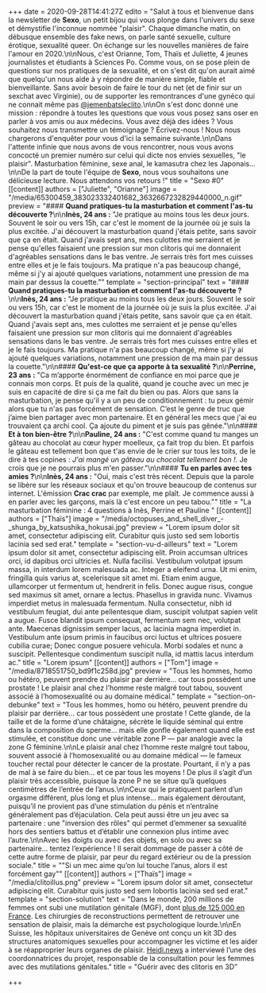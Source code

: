 +++
date = 2020-09-28T14:41:27Z
edito = "Salut à tous et bienvenue dans la newsletter de **Sexo**, un petit bijou qui vous plonge dans l'univers du sexe et démystifie l'inconnue nommée \"plaisir\". Chaque dimanche matin, on débusque ensemble des fake news, on parle santé sexuelle, culture érotique, sexualité queer. On échange sur les nouvelles manières de faire l'amour en 2020.\n\nNous, c'est Orianne, Tom, Thaïs et Juliette, 4 jeunes journalistes et étudiants à Sciences Po. Comme vous, on se pose plein de questions sur nos pratiques de la sexualité, et on s'est dit qu'on aurait aimé que quelqu'un nous aide à y répondre de manière simple, fiable et bienveillante. Sans avoir besoin de faire le tour du net (et de finir sur un sexchat avec Virginie), ou de supporter les remontrances d'une gynéco qui ne connait même pas [@jemenbatsleclito](https://www.instagram.com/jemenbatsleclito).\n\nOn s'est donc donné une mission : répondre à toutes les questions que vous vous posez sans oser en parler à vos amis ou aux médecins. Vous avez déjà des idées ? Vous souhaitez nous transmettre un témoignage ? Écrivez-nous ! Nous nous chargerons d'enquêter pour vous d'ici la semaine suivante.\n\nDans l'attente infinie que nous avons de vous rencontrer, nous vous avons concocté un premier numéro sur celui qui dicte nos envies sexuelles, \"le plaisir\". Masturbation féminine, sexe anal, le kamasutra chez les Japonais…\n\nDe la part de toute l'équipe de **Sexo**, nous vous souhaitons une délicieuse lecture. Nous attendons vos retours !"
title = "Sexo #0"
[[content]]
authors = ["Juliette", "Orianne"]
image = "/media/65300459_383023332401682_3632667232829440000_n.gif"
preview = "#### **Quand pratiques-tu la masturbation et comment l'as-tu découverte ?**\n\n**Inès, 24 ans :** \"Je pratique au moins tous les deux jours. Souvent le soir ou vers 15h, car c'est le moment de la journée où je suis la plus excitée. J'ai découvert la masturbation quand j'étais petite, sans savoir que ça en était. Quand j'avais sept ans, mes culottes me serraient et je pense qu'elles faisaient une pression sur mon clitoris qui me donnaient d'agréables sensations dans le bas ventre. Je serrais très fort mes cuisses entre elles et je le fais toujours. Ma pratique n'a pas beaucoup changé, même si j'y ai ajouté quelques variations, notamment une pression de ma main par dessus la couette.\""
template = "section-principal"
text = "#### **Quand pratiques-tu la masturbation et comment l'as-tu découverte ?**\n\n**Inès, 24 ans :** \"Je pratique au moins tous les deux jours. Souvent le soir ou vers 15h, car c'est le moment de la journée où je suis la plus excitée. J'ai découvert la masturbation quand j'étais petite, sans savoir que ça en était. Quand j'avais sept ans, mes culottes me serraient et je pense qu'elles faisaient une pression sur mon clitoris qui me donnaient d'agréables sensations dans le bas ventre. Je serrais très fort mes cuisses entre elles et je le fais toujours. Ma pratique n'a pas beaucoup changé, même si j'y ai ajouté quelques variations, notamment une pression de ma main par dessus la couette.\"\n\n#### **Qu'est-ce que ça apporte à ta sexualité ?**\n\n**Perrine, 23 ans :** \"Ca m’apporte énormément de confiance en moi parce que je connais mon corps. Et puis de la qualité, quand je couche avec un mec je suis en capacité de dire si ça me fait du bien ou pas. Alors que sans la masturbation, je pense qu'il y a un peu de conditionnement : tu peux gémir alors que tu n'as pas forcément de sensation. C’est le genre de truc que j’aime bien partager avec mon partenaire. Et en général les mecs que j'ai eu trouvaient ça archi cool. Ça ajoute du piment et je suis pas gênée.\"\n\n#### **Et à ton bien-être ?**\n\n**Pauline, 24 ans :** \"C'est comme quand tu manges un gâteau au chocolat au cœur hyper moelleux, ça fait trop du bien. Et parfois le gâteau est tellement bon que t'as envie de le crier sur tous les toits, de le dire à tes copines : *J'ai mangé un gâteau au chocolat tellement bon !*. Je crois que je ne pourrais plus m'en passer.\"\n\n#### **Tu en parles avec tes amies ?**\n\n**Inès, 24 ans :** \"Oui, mais c'est très récent. Depuis que la parole se libère sur les réseaux sociaux et qu'on trouve beaucoup de contenus sur internet. L'émission **Crac crac** par exemple, me plaît. Je commence aussi à en parler avec les garçons, mais là c'est encore un peu tabou.\""
title = "La masturbation féminine : 4 questions à Inès, Perrine et Pauline "
[[content]]
authors = ["Thaïs"]
image = "/media/octopuses_and_shell_diver_-_shunga_by_katsushika_hokusai.jpg"
preview = "Lorem ipsum dolor sit amet, consectetur adipiscing elit. Curabitur quis justo sed sem lobortis lacinia sed sed erat."
template = "section-vu-d-ailleurs"
text = "Lorem ipsum dolor sit amet, consectetur adipiscing elit. Proin accumsan ultrices orci, id dapibus orci ultricies et. Nulla facilisi. Vestibulum volutpat ipsum massa, in interdum lorem malesuada ac. Integer a eleifend urna. Ut mi enim, fringilla quis varius at, scelerisque sit amet mi. Etiam enim augue, ullamcorper ut fermentum ut, hendrerit in felis. Donec augue risus, congue sed maximus sit amet, ornare a lectus. Phasellus in gravida nunc. Vivamus imperdiet metus in malesuada fermentum. Nulla consectetur, nibh id vestibulum feugiat, dui ante pellentesque diam, suscipit volutpat sapien velit a augue. Fusce blandit ipsum consequat, fermentum sem nec, volutpat ante. Maecenas dignissim semper lacus, ac lacinia magna imperdiet in. Vestibulum ante ipsum primis in faucibus orci luctus et ultrices posuere cubilia curae; Donec congue posuere vehicula. Morbi sodales et nunc a suscipit. Pellentesque condimentum suscipit nulla, id mattis lacus interdum ac."
title = "Lorem ipsum"
[[content]]
authors = ["Tom"]
image = "/media/8718551750_bd9f1c258d.jpg"
preview = "Tous les hommes, homo ou hétéro, peuvent prendre du plaisir par derrière… car tous possèdent une prostate ! Le plaisir anal chez l’homme reste malgré tout tabou, souvent associé à l’homosexualité ou au domaine médical."
template = "section-on-debunke"
text = "Tous les hommes, homo ou hétéro, peuvent prendre du plaisir par derrière… car tous possèdent une prostate ! Cette glande, de la taille et de la forme d’une châtaigne, sécrète le liquide séminal qui entre dans la composition du sperme… mais elle gonfle également quand elle est stimulée, et constitue donc une véritable zone P — par analogie avec la zone G féminine.\n\nLe plaisir anal chez l’homme reste malgré tout tabou, souvent associé à l’homosexualité ou au domaine médical — le fameux toucher rectal pour détecter le cancer de la prostate. Pourtant, il n’y a pas de mal à se faire du bien… et ce par tous les moyens ! De plus il s’agit d’un plaisir très accessible, puisque la zone P ne se situe qu’à quelques centimètres de l’entrée de l’anus.\n\nCeux qui le pratiquent parlent d’un orgasme différent, plus long et plus intense… mais également déroutant, puisqu’il ne provient pas d’une stimulation du pénis et n’entraîne généralement pas d’éjaculation. Cela peut aussi être un jeu avec sa partenaire : une \"inversion des rôles\" qui permet d’emmener sa sexualité hors des sentiers battus et d’établir une connexion plus intime avec l’autre.\n\nAvec les doigts ou avec des objets, en solo ou avec sa partenaire… tentez l’expérience ! Il serait dommage de passer à côté de cette autre forme de plaisir, par peur du regard extérieur ou de la pression sociale."
title = "\"Si un mec aime qu’on lui touche l’anus, alors il est forcément gay\""
[[content]]
authors = ["Thaïs"]
image = "/media/clitoillus.png"
preview = "Lorem ipsum dolor sit amet, consectetur adipiscing elit. Curabitur quis justo sed sem lobortis lacinia sed sed erat."
template = "section-solution"
text = "Dans le monde, 200 millions de femmes ont subi une mutilation génitale (MGF), dont [plus de 125 000 en France](http://beh.santepubliquefrance.fr/beh/2019/21/pdf/2019_21_1.pdf). Les chirurgies de reconstructions permettent de retrouver une sensation de plaisir, mais la démarche est psychologique lourde.\n\nEn Suisse, les hôpitaux universitaires de Genève ont conçu un kit 3D des structures anatomiques sexuelles pour accompagner les victime et les aider à se réapproprier leurs organes de plaisir. [Heidi.news](https://www.heidi.news/sante/des-clitoris-en-3d-pour-aider-les-femmes-victimes-de-mutilation-genitale-a-se-reconstruire) a interviewé l’une des coordonnatrices du projet, responsable de la consultation pour les femmes avec des mutilations génitales."
title = "Guérir avec des clitoris en 3D"

+++
